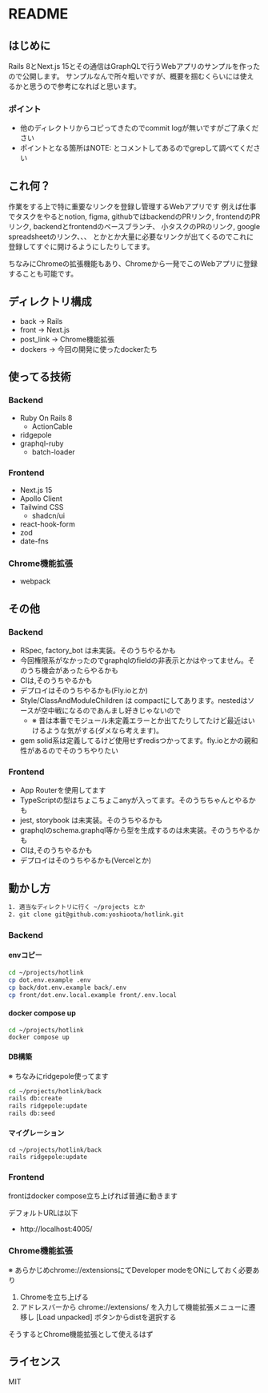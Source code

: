 # README

## はじめに

Rails 8とNext.js 15とその通信はGraphQLで行うWebアプリのサンプルを作ったので公開します。
サンプルなんで所々粗いですが、概要を掴むくらいには使えるかと思うので参考になればと思います。

### ポイント

- 他のディレクトリからコピってきたのでcommit logが無いですがご了承ください
- ポイントとなる箇所はNOTE: とコメントしてあるのでgrepして調べてください

## これ何？

作業をする上で特に重要なリンクを登録し管理するWebアプリです
例えば仕事でタスクをやるとnotion, figma, githubではbackendのPRリンク, frontendのPRリンク,
backendとfrontendのベースブランチ、 小タスクのPRのリンク, google spreadsheetのリンク、、、
とかとか大量に必要なリンクが出てくるのでこれに登録してすぐに開けるようにしたりしてます。

ちなみにChromeの拡張機能もあり、Chromeから一発でこのWebアプリに登録することも可能です。

## ディレクトリ構成

- back -> Rails
- front -> Next.js
- post_link -> Chrome機能拡張
- dockers -> 今回の開発に使ったdockerたち

## 使ってる技術

### Backend

- Ruby On Rails 8
  - ActionCable
- ridgepole
- graphql-ruby
  - batch-loader

### Frontend
- Next.js 15
- Apollo Client
- Tailwind CSS
  - shadcn/ui
- react-hook-form
- zod
- date-fns

### Chrome機能拡張
- webpack

## その他

### Backend
- RSpec, factory_bot は未実装。そのうちやるかも
- 今回権限系がなかったのでgraphqlのfieldの非表示とかはやってません。そのうち機会があったらやるかも
- CIは,そのうちやるかも
- デプロイはそのうちやるかも(Fly.ioとか)
- Style/ClassAndModuleChildren は compactにしてあります。nestedはソースが空中戦になるのであんまし好きじゃないので
  - ※ 昔は本番でモジュール未定義エラーとか出てたりしてたけど最近はいけるような気がする(ダメなら考えます)。 
- gem solid系は定義してるけど使用せずredisつかってます。fly.ioとかの親和性があるのでそのうちやりたい

### Frontend
- App Routerを使用してます
- TypeScriptの型はちょこちょこanyが入ってます。そのうちちゃんとやるかも
- jest, storybook は未実装。そのうちやるかも
- graphqlのschema.graphql等から型を生成するのは未実装。そのうちやるかも
- CIは,そのうちやるかも
- デプロイはそのうちやるかも(Vercelとか)

## 動かし方

```bash
1. 適当なディレクトリに行く ~/projects とか
2. git clone git@github.com:yoshioota/hotlink.git
```

### Backend

#### envコピー

```bash
cd ~/projects/hotlink
cp dot.env.example .env
cp back/dot.env.example back/.env
cp front/dot.env.local.example front/.env.local
```

#### docker compose up

```bash
cd ~/projects/hotlink
docker compose up
```

#### DB構築

※ ちなみにridgepole使ってます

```bash
cd ~/projects/hotlink/back
rails db:create
rails ridgepole:update
rails db:seed
```

#### マイグレーション

```
cd ~/projects/hotlink/back
rails ridgepole:update
```

### Frontend

frontはdocker compose立ち上げれば普通に動きます

デフォルトURLは以下

- http://localhost:4005/

### Chrome機能拡張

※ あらかじめchrome://extensionsにてDeveloper modeをONにしておく必要あり

1. Chromeを立ち上げる
2. アドレスバーから chrome://extensions/ を入力して機能拡張メニューに遷移し [Load unpacked] ボタンからdistを選択する

そうするとChrome機能拡張として使えるはず

## ライセンス

MIT
